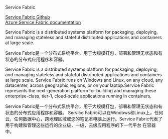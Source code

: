Service Fabric

[Service Fabric Github](https://github.com/microsoft/service-fabric)  
[Azure Service Fabric documentation](https://docs.microsoft.com/en-us/azure/service-fabric/)  



Service Fabric is a distributed systems platform for packaging, deploying, and managing stateless and stateful distributed applications and containers at large scale.

Service Fabric是一个分布式系统平台，用于大规模打包，部署和管理无状态和有状态的分布式应用程序和容器。


Service Fabric is a distributed systems platform for packaging, deploying, and managing stateless and stateful distributed applications and containers at large scale. Service Fabric runs on Windows and Linux, on any cloud, any datacenter, across geographic regions, or on your laptop.Service Fabric represents the next-generation platform for building and managing these enterprise-class, tier-1, cloud-scale applications running in containers.

Service Fabric是一个分布式系统平台，用于大规模打包，部署和管理无状态和有状态的分布式应用程序和容器。 Service Fabric可以在Windows和Linux上，任何云，任何数据中心，跨地理区域或您的笔记本电脑上运行。Service Fabric代表了用于构建和管理这些运行的企业级，一级，云级应用程序的下一代平台 在容器中。








